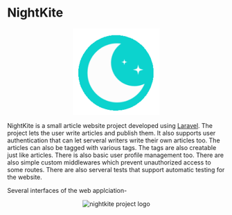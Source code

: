 # NightKite

<center>
    <img width="200" alt="nightkite project logo" src="https://github.com/NayAungLin910/nightkite/blob/master/public/default_images/nightkite_logo_transparent.png" />
</center>

NightKite is a small article website project developed using [Laravel](https://laravel.com). The project lets the user write articles and publish them. It also supports user authentication that can let serveral writers write their own articles too. The articles can also be tagged with various tags. The tags are also creatable just like articles. There is also basic user profile management too. There are also simple custom middlewares which prevent unauthorized access to some routes. There are also serveral tests that support automatic testing for the website.

Several interfaces of the web applciation-

<center>
    <img width="700" alt="nightkite project logo" src="https://github.com/NayAungLin910/nightkite/blob/master/public/default_images/nightkite_interfaces.gif" />
</center>

